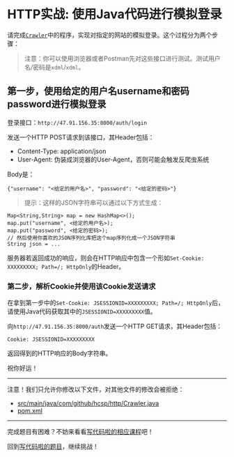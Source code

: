 # HTTP实战: 使用Java代码进行模拟登录

请完成[`Crawler`](https://github.com/hcsp/http-login-and-use-cookie/blob/master/src/main/java/com/github/hcsp/http/Crawler.java)中的程序，实现对指定的网站的模拟登录。这个过程分为两个步骤：

> 注意：你可以使用浏览器或者Postman先对这些接口进行测试。测试用户名/密码是`xdml`/`xdml`。

## 第一步，使用给定的用户名username和密码password进行模拟登录

登录接口：`http://47.91.156.35:8000/auth/login`

发送一个HTTP POST请求到该接口，其Header包括：

- Content-Type: application/json
- User-Agent: 伪装成浏览器的User-Agent，否则可能会触发反爬虫系统

Body是：

```
{"username": "<给定的用户名>", "password": "<给定的密码>"}
```

> 提示：这样的JSON字符串可以通过以下方式生成：

```
Map<String,String> map = new HashMap<>();
map.put("username", <给定的用户名>);
map.put("password", <给定的密码>);
// 然后使用你喜欢的JSON序列化库把这个map序列化成一个JSON字符串
String json = ...
```

服务器若返回成功的响应，则会在HTTP响应中包含一个形如`Set-Cookie: XXXXXXXXX; Path=/; HttpOnly`的Header。

### 第二步，解析Cookie并使用该Cookie发送请求

在拿到第一步中的`Set-Cookie: JSESSIONID=XXXXXXXXX; Path=/; HttpOnly`后，请使用Java代码获取其中的`JSESSIONID=XXXXXXXXX`值。

向`http://47.91.156.35:8000/auth`发送一个HTTP GET请求，其Header包括：

`Cookie: JSESSIONID=XXXXXXXXX`

返回得到的HTTP响应的Body字符串。

祝你好运！

-----
注意！我们只允许你修改以下文件，对其他文件的修改会被拒绝：
- [src/main/java/com/github/hcsp/http/Crawler.java](https://github.com/hcsp/http-login-and-use-cookie/blob/master/src/main/java/com/github/hcsp/http/Crawler.java)
- [pom.xml](https://github.com/hcsp/http-login-and-use-cookie/blob/master/pom.xml)
-----


完成题目有困难？不妨来看看[写代码啦的相应课程](https://xiedaimala.com/tasks/661cd7ab-7fea-47d0-8e11-555d6fca751d)吧！

回到[写代码啦的题目](https://xiedaimala.com/tasks/661cd7ab-7fea-47d0-8e11-555d6fca751d/quizzes/6c87ef57-7f06-4af2-9112-86dd27ff099d)，继续挑战！

